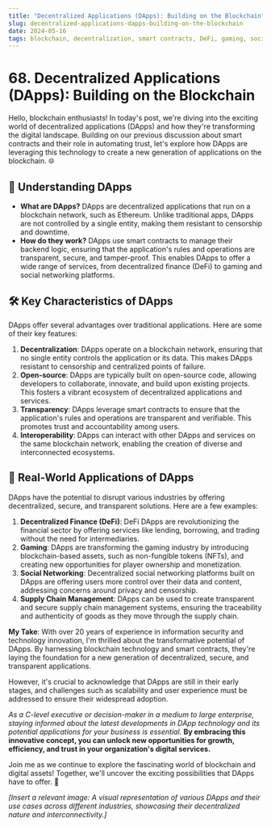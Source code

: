 ```yaml
---
title: "Decentralized Applications (DApps): Building on the Blockchain"
slug: decentralized-applications-dapps-building-on-the-blockchain
date: 2024-05-16
tags: blockchain, decentralization, smart contracts, DeFi, gaming, social networking, supply chain management
---
```


# 68. Decentralized Applications (DApps): Building on the Blockchain

Hello, blockchain enthusiasts! In today's post, we're diving into the exciting world of decentralized applications (DApps) and how they're transforming the digital landscape. Building on our previous discussion about smart contracts and their role in automating trust, let's explore how DApps are leveraging this technology to create a new generation of applications on the blockchain. 🌐

## 🧱 Understanding DApps

- **What are DApps?** DApps are decentralized applications that run on a blockchain network, such as Ethereum. Unlike traditional apps, DApps are not controlled by a single entity, making them resistant to censorship and downtime.
- **How do they work?** DApps use smart contracts to manage their backend logic, ensuring that the application's rules and operations are transparent, secure, and tamper-proof. This enables DApps to offer a wide range of services, from decentralized finance (DeFi) to gaming and social networking platforms.

## 🛠️ Key Characteristics of DApps

DApps offer several advantages over traditional applications. Here are some of their key features:

1. **Decentralization**: DApps operate on a blockchain network, ensuring that no single entity controls the application or its data. This makes DApps resistant to censorship and centralized points of failure.
2. **Open-source**: DApps are typically built on open-source code, allowing developers to collaborate, innovate, and build upon existing projects. This fosters a vibrant ecosystem of decentralized applications and services.
3. **Transparency**: DApps leverage smart contracts to ensure that the application's rules and operations are transparent and verifiable. This promotes trust and accountability among users.
4. **Interoperability**: DApps can interact with other DApps and services on the same blockchain network, enabling the creation of diverse and interconnected ecosystems.

## 🌟 Real-World Applications of DApps

DApps have the potential to disrupt various industries by offering decentralized, secure, and transparent solutions. Here are a few examples:

1. **Decentralized Finance (DeFi)**: DeFi DApps are revolutionizing the financial sector by offering services like lending, borrowing, and trading without the need for intermediaries.
2. **Gaming**: DApps are transforming the gaming industry by introducing blockchain-based assets, such as non-fungible tokens (NFTs), and creating new opportunities for player ownership and monetization.
3. **Social Networking**: Decentralized social networking platforms built on DApps are offering users more control over their data and content, addressing concerns around privacy and censorship.
4. **Supply Chain Management**: DApps can be used to create transparent and secure supply chain management systems, ensuring the traceability and authenticity of goods as they move through the supply chain.

**My Take**: With over 20 years of experience in information security and technology innovation, I'm thrilled about the transformative potential of DApps. By harnessing blockchain technology and smart contracts, they're laying the foundation for a new generation of decentralized, secure, and transparent applications.

However, it's crucial to acknowledge that DApps are still in their early stages, and challenges such as scalability and user experience must be addressed to ensure their widespread adoption.

*As a C-level executive or decision-maker in a medium to large enterprise, staying informed about the latest developments in DApp technology and its potential applications for your business is essential.* **By embracing this innovative concept, you can unlock new opportunities for growth, efficiency, and trust in your organization's digital services.**

Join me as we continue to explore the fascinating world of blockchain and digital assets! Together, we'll uncover the exciting possibilities that DApps have to offer. 🚀

*[Insert a relevant image: A visual representation of various DApps and their use cases across different industries, showcasing their decentralized nature and interconnectivity.]*
